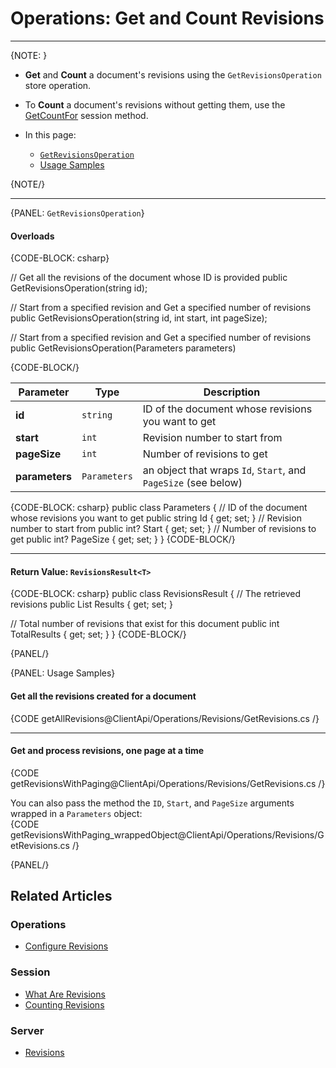 ﻿# Operations: Get and Count Revisions

---

{NOTE: }

* **Get** and **Count** a document's revisions using the `GetRevisionsOperation` store operation.  
* To **Count** a document's revisions without getting them, use the 
  [GetCountFor](../../../client-api/session/revisions/counting) session method.  

* In this page:  
  * [`GetRevisionsOperation`](../../../client-api/operations/revisions/get-revisions#getrevisionsoperation)  
  * [Usage Samples](../../../client-api/operations/revisions/get-revisions#usage-samples)  

{NOTE/}

---

{PANEL: `GetRevisionsOperation`}


#### Overloads

{CODE-BLOCK: csharp}

// Get all the revisions of the document whose ID is provided
public GetRevisionsOperation(string id);

// Start from a specified revision and Get a specified number of revisions
public GetRevisionsOperation(string id, int start, int pageSize);

// Start from a specified revision and Get a specified number of revisions
public GetRevisionsOperation(Parameters parameters)

{CODE-BLOCK/}

| Parameter | Type | Description |
| - | - | - |
| **id** | `string` | ID of the document whose revisions you want to get |
| **start** | `int` | Revision number to start from |
| **pageSize** | `int` | Number of revisions to get |
| **parameters** | `Parameters` | an object that wraps `Id`, `Start`, and `PageSize` (see below) |

{CODE-BLOCK: csharp}
public class Parameters
{
    // ID of the document whose revisions you want to get
    public string Id { get; set; }
    // Revision number to start from
    public int? Start { get; set; }
    // Number of revisions to get
    public int? PageSize { get; set; }
}
{CODE-BLOCK/}

---

#### Return Value: `RevisionsResult<T>`

{CODE-BLOCK: csharp}
public class RevisionsResult<T>
{
  // The retrieved revisions
  public List<T> Results { get; set; }

  // Total number of revisions that exist for this document
  public int TotalResults { get; set; }
}
{CODE-BLOCK/}

{PANEL/}

{PANEL: Usage Samples}

#### Get all the revisions created for a document  
{CODE getAllRevisions@ClientApi/Operations/Revisions/GetRevisions.cs /}

---

#### Get and process revisions, one page at a time
{CODE getRevisionsWithPaging@ClientApi/Operations/Revisions/GetRevisions.cs /}

You can also pass the method the `ID`, `Start`, and `PageSize` arguments 
wrapped in a `Parameters` object:  
{CODE getRevisionsWithPaging_wrappedObject@ClientApi/Operations/Revisions/GetRevisions.cs /}

{PANEL/}

## Related Articles

### Operations

- [Configure Revisions](../../../client-api/operations/revisions/configure-revisions)

### Session

- [What Are Revisions](../../../client-api/session/revisions/what-are-revisions)
- [Counting Revisions](../../../client-api/session/revisions/counting)

### Server

- [Revisions](../../../server/extensions/revisions)
